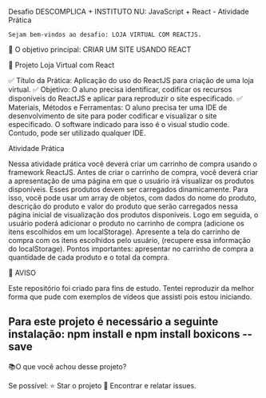 Desafio DESCOMPLICA + INSTITUTO NU: JavaScript + React - Atividade Prática

    Sejam bem-vindos ao desafio: LOJA VIRTUAL COM REACTJS.

   💎 O objetivo principal: CRIAR UM SITE USANDO REACT 

🛑 Projeto Loja Virtual com React

✅ Título da Prática: Aplicação do uso do ReactJS para criação de uma loja virtual.
✅ Objetivo: O aluno precisa identificar, codificar os recursos disponíveis do ReactJS e aplicar para reproduzir o site especificado.
✅ Materiais, Métodos e Ferramentas: O aluno precisa ter uma IDE de desenvolvimento de site para poder codificar e visualizar o site especificado. O software indicado para isso é o visual studio code. Contudo, pode ser utilizado qualquer IDE.

Atividade Prática

Nessa atividade prática você deverá criar um carrinho de compra usando o framework ReactJS. Antes de criar o carrinho de compra, você deverá criar a apresentação de uma página em que o usuário irá visualizar os produtos disponíveis. Esses produtos devem ser carregados dinamicamente. Para isso, você pode usar um array de objetos, com dados do nome do produto, descrição do produto e valor do produto que serão
carregados nessa página inicial de visualização dos produtos disponíveis. Logo em seguida, o usuário poderá adicionar o produto no carrinho de compra (adicione os itens escolhidos em um localStorage). Apresente a tela do carrinho de compra com os itens escolhidos pelo usuário, (recupere essa informação do localStorage).
Pontos importantes: apresentar no carrinho de compra a quantidade de cada produto e o total da compra.


🤝 AVISO

Este repositório foi criado para fins de estudo. Tentei reproduzir da melhor forma que pude com exemplos de vídeos que assisti pois estou iniciando.

## Para este projeto é necessário a seguinte instalação:  npm install     e       npm install boxicons --save

📚O que você achou desse projeto?

Se possível:
⭐️ Star o projeto
🐛 Encontrar e relatar issues.
